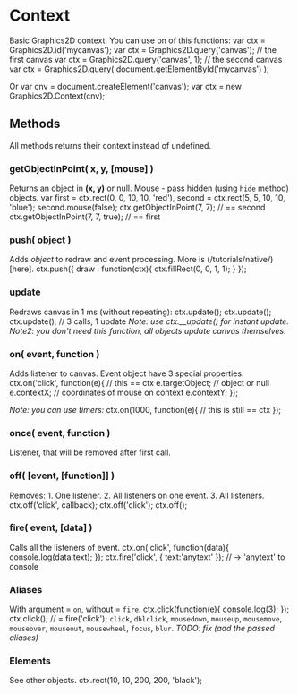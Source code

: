 Context
===================
Basic Graphics2D context. You can use on of this functions:
	var ctx = Graphics2D.id('mycanvas');
	var ctx = Graphics2D.query('canvas'); // the first canvas
	var ctx = Graphics2D.query('canvas', 1); // the second canvas
	var ctx = Graphics2D.query( document.getElementById('mycanvas') );

Or
	var cnv = document.createElement('canvas');
	var ctx = new Graphics2D.Context(cnv);

## Methods
All methods returns their context instead of undefined.

### getObjectInPoint( x, y, [mouse] )
Returns an object in **(x, y)** or null. Mouse - pass hidden (using `hide` method) objects.
	var first = ctx.rect(0, 0, 10, 10, 'red'),
		second = ctx.rect(5, 5, 10, 10, 'blue');
	second.mouse(false);
	ctx.getObjectInPoint(7, 7); // == second
	ctx.getObjectInPoint(7, 7, true); // == first

### push( object )
Adds *object* to redraw and event processing. More is (/tutorials/native/)[here].
	ctx.push({
		draw : function(ctx){
			ctx.fillRect(0, 0, 1, 1);
		}
	});

### update
Redraws canvas in 1 ms (without repeating):
	ctx.update();
	ctx.update();
	ctx.update(); // 3 calls, 1 update
*Note: use ctx.__update() for instant update.*
*Note2: you don't need this function, all objects update canvas themselves.*

### on( event, function )
Adds listener to canvas. Event object have 3 special properties.
	ctx.on('click', function(e){
		// this == ctx
		e.targetObject; // object or null
		e.contextX; // coordinates of mouse on context
		e.contextY;
	});

*Note: you can use timers:*
	ctx.on(1000, function(e){
		// this is still == ctx
	});

### once( event, function )
Listener, that will be removed after first call.

### off( [event, [function]] )
Removes: 1. One listener. 2. All listeners on one event. 3. All listeners.
	ctx.off('click', callback);
	ctx.off('click');
	ctx.off();

### fire( event, [data] )
Calls all the listeners of event.
	ctx.on('click', function(data){
		console.log(data.text);
	});
	ctx.fire('click', { text:'anytext' });
	// -> 'anytext' to console

### Aliases
With argument = `on`, without = `fire`.
	ctx.click(function(e){
		console.log(3);
	});
	ctx.click(); // = fire('click');
`click`, `dblclick`, `mousedown`, `mouseup`, `mousemove`, `mouseover`, `mouseout`, `mousewheel`, `focus`, `blur`.
*TODO: fix (add the passed aliases)*

### Elements
See other objects.
	ctx.rect(10, 10, 200, 200, 'black');